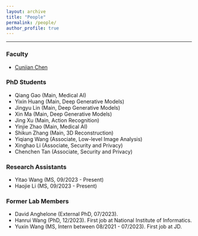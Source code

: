 ```yaml
---
layout: archive
title: "People"
permalink: /people/
author_profile: true
---
```


------
### Faculty
* [Cunjian Chen](https://cunjian.github.io/)

### PhD Students
* Qiang Gao (Main, Medical AI)
* Yixin Huang (Main, Deep Generative Models)
* Jingyu Lin (Main, Deep Generative Models)
* Xin Ma (Main, Deep Generative Models)
* Jing Xu (Main, Action Recognition)
* Yinjie Zhao (Main, Medical AI)
* Shikun Zhang (Main, 3D Reconstruction)
* Yiqiang Wang (Associate, Low-level Image Analysis)
* Xinghao Li (Associate, Security and Privacy)
* Chenchen Tan (Associate, Security and Privacy)

### Research Assistants
* Yitao Wang (MS, 09/2023 - Present)
* Haojie Li (MS, 09/2023 - Present)

### Former Lab Members
* David Anghelone (External PhD, 07/2023). 
* Hanrui Wang (PhD, 12/2023). First job at National Institute of Informatics.
* Yuxin Wang (MS, Intern between 08/2021 - 07/2023). First job at JD.
